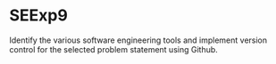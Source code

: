 # SEExp9
Identify the various software engineering tools and implement version control for the selected problem statement using Github.
